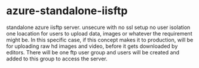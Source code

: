 # azure-standalone-iisftp
standalone azure iisftp server.
unsecure with no ssl setup
no user isolation
one loacation for users to upload data, images or whatever the requirement might be. In this specific case, if this concept makes it to production, will be for uploading raw hd images and video, before it gets downloaded by editors. 
There will be one ftp user group and users will be created and added to this group to access the server.
